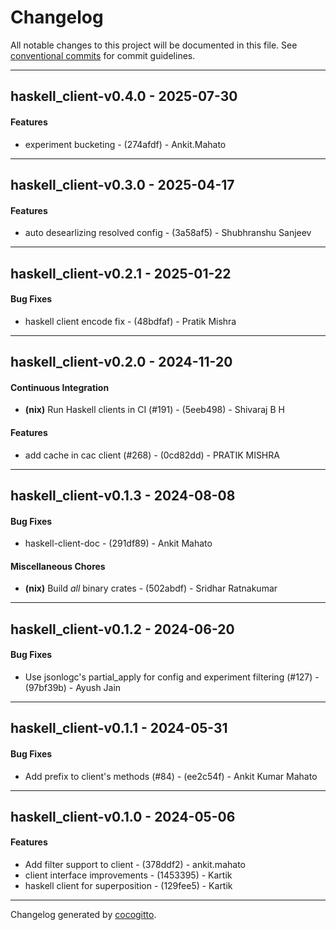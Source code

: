 # Changelog
All notable changes to this project will be documented in this file. See [conventional commits](https://www.conventionalcommits.org/) for commit guidelines.

- - -
## haskell_client-v0.4.0 - 2025-07-30
#### Features
- experiment bucketing - (274afdf) - Ankit.Mahato

- - -

## haskell_client-v0.3.0 - 2025-04-17
#### Features
- auto desearlizing resolved config - (3a58af5) - Shubhranshu Sanjeev

- - -

## haskell_client-v0.2.1 - 2025-01-22
#### Bug Fixes
- haskell client encode fix - (48bdfaf) - Pratik Mishra

- - -

## haskell_client-v0.2.0 - 2024-11-20
#### Continuous Integration
- **(nix)** Run Haskell clients in CI (#191) - (5eeb498) - Shivaraj B H
#### Features
- add cache in cac client (#268) - (0cd82dd) - PRATIK MISHRA

- - -

## haskell_client-v0.1.3 - 2024-08-08
#### Bug Fixes
- haskell-client-doc - (291df89) - Ankit Mahato
#### Miscellaneous Chores
- **(nix)** Build *all* binary crates - (502abdf) - Sridhar Ratnakumar

- - -

## haskell_client-v0.1.2 - 2024-06-20
#### Bug Fixes
- Use jsonlogc's partial_apply for config and experiment filtering (#127) - (97bf39b) - Ayush Jain

- - -

## haskell_client-v0.1.1 - 2024-05-31
#### Bug Fixes
- Add prefix to client's methods (#84) - (ee2c54f) - Ankit Kumar Mahato

- - -

## haskell_client-v0.1.0 - 2024-05-06
#### Features
-  Add filter support to client - (378ddf2) - ankit.mahato
-  client interface improvements - (1453395) - Kartik
-  haskell client for superposition - (129fee5) - Kartik

- - -

Changelog generated by [cocogitto](https://github.com/cocogitto/cocogitto).